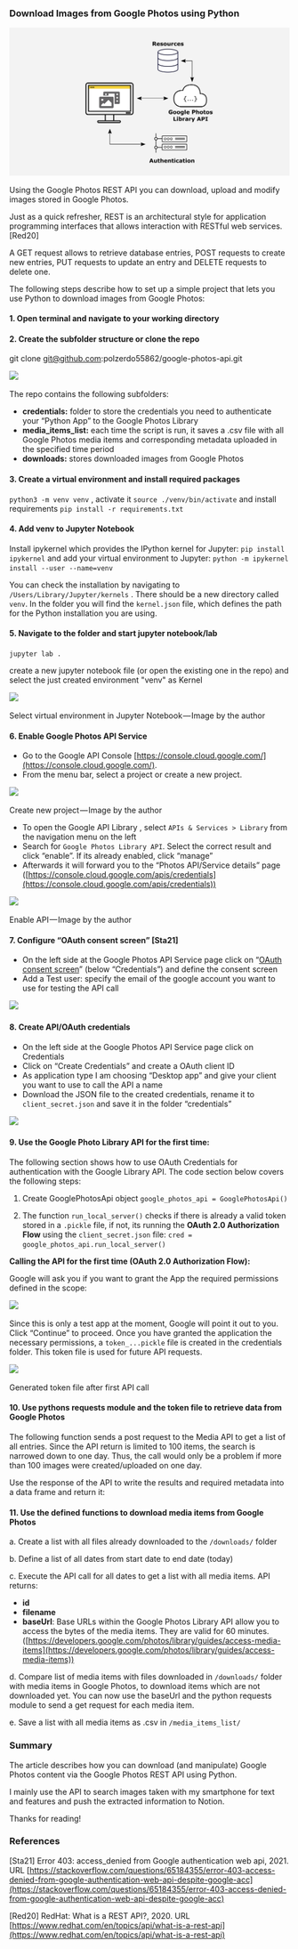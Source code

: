 ### Download Images from Google Photos using Python

![](./read_me_img/header.png)

Using the Google Photos REST API you can download, upload and modify images stored in Google Photos.

Just as a quick refresher, REST is an architectural style for application programming interfaces that allows interaction with RESTful web services. [Red20]

A GET request allows to retrieve database entries, POST requests to create new entries, PUT requests to update an entry and DELETE requests to delete one.

The following steps describe how to set up a simple project that lets you use Python to download images from Google Photos:

#### 1. Open terminal and navigate to your working directory

#### 2. Create the subfolder structure or clone the repo

git clone [git@github.com](mailto:git@github.com):polzerdo55862/google-photos-api.git

![](https://cdn-images-1.medium.com/max/1600/1*Oo4LdylmyGmLhnbTYmVOIQ.png)

The repo contains the following subfolders:

-   **credentials:** folder to store the credentials you need to authenticate your “Python App” to the Google Photos Library
-   **media_items_list:** each time the script is run, it saves a .csv file with all Google Photos media items and corresponding metadata uploaded in the specified time period
-   **downloads:** stores downloaded images from Google Photos

#### 3. Create a virtual environment and install required packages

`python3 -m venv venv` , activate it `source ./venv/bin/activate` and install requirements `pip install -r requirements.txt`

#### 4. Add venv to Jupyter Notebook

Install ipykernel which provides the IPython kernel for Jupyter: `pip install ipykernel` and add your virtual environment to Jupyter: `python -m ipykernel install --user --name=venv`

You can check the installation by navigating to `/Users/Library/Jupyter/kernels` . There should be a new directory called `venv`. In the folder you will find the `kernel.json` file, which defines the path for the Python installation you are using.

#### 5. Navigate to the folder and start jupyter notebook/lab

`jupyter lab .`

create a new jupyter notebook file (or open the existing one in the repo) and select the just created environment "venv" as Kernel

![](https://cdn-images-1.medium.com/max/1600/1*FK0GRiXGh7wvLSmSUAP0iQ.png)

Select virtual environment in Jupyter Notebook — Image by the author

#### 6. Enable Google Photos API Service

-   Go to the Google API Console [https://console.cloud.google.com/](https://console.cloud.google.com/).
-   From the menu bar, select a project or create a new project.

![](https://cdn-images-1.medium.com/max/1600/1*TM_B3DddWIR6gr3PZrKVlw.gif)

Create new project — Image by the author

-   To open the Google API Library , select `APIs & Services > Library` from the navigation menu on the left
-   Search for `Google Photos Library API`. Select the correct result and click “enable”. If its already enabled, click “manage”
-   Afterwards it will forward you to the “Photos API/Service details” page ([https://console.cloud.google.com/apis/credentials](https://console.cloud.google.com/apis/credentials))

![](https://cdn-images-1.medium.com/max/1600/1*j6U8_RLo9S5vQWD3WZQwNA.gif)

Enable API — Image by the author

#### 7. Configure “OAuth consent screen” [Sta21]

-   On the left side at the Google Photos API Service page click on “[OAuth consent screen](https://console.cloud.google.com/apis/credentials/consent)” (below “Credentials”) and define the consent screen
-   Add a Test user: specify the email of the google account you want to use for testing the API call

![](https://cdn-images-1.medium.com/max/1600/1*XtiLnHTySDK33W7lwwDXkg.png)

#### 8. Create API/OAuth credentials

-   On the left side at the Google Photos API Service page click on Credentials
-   Click on “Create Credentials” and create a OAuth client ID
-   As application type I am choosing “Desktop app” and give your client you want to use to call the API a name
-   Download the JSON file to the created credentials, rename it to `client_secret.json` and save it in the folder “credentials”

![](https://cdn-images-1.medium.com/max/1600/1*tFklMQo3ZuXuzqwOu9jo9A.gif)

#### 9. Use the Google Photo Library API for the first time:

The following section shows how to use OAuth Credentials for authentication with the Google Library API. The code section below covers the following steps:

1.  Create GooglePhotosApi object `google_photos_api = GooglePhotosApi()`

2. The function `run_local_server()` checks if there is already a valid token stored in a `.pickle` file, if not, its running the **OAuth 2.0 Authorization Flow** using the `client_secret.json` file: `cred = google_photos_api.run_local_server()`

**Calling the API for the first time (OAuth 2.0 Authorization Flow):**

Google will ask you if you want to grant the App the required permissions defined in the scope:

![](https://cdn-images-1.medium.com/max/1600/1*qA8l8cjbozigOFmcyx5hcw.png)

Since this is only a test app at the moment, Google will point it out to you. Click “Continue” to proceed. Once you have granted the application the necessary permissions, a `token_...pickle` file is created in the credentials folder. This token file is used for future API requests.

![](https://cdn-images-1.medium.com/max/1600/1*pfYEhMYjuP3QzkvIUzagTA.png)

Generated token file after first API call

#### 10. Use pythons requests module and the token file to retrieve data from Google Photos

The following function sends a post request to the Media API to get a list of all entries. Since the API return is limited to 100 items, the search is narrowed down to one day. Thus, the call would only be a problem if more than 100 images were created/uploaded on one day.

Use the response of the API to write the results and required metadata into a data frame and return it:

#### 11. Use the defined functions to download media items from Google Photos

a. Create a list with all files already downloaded to the `/downloads/` folder

b. Define a list of all dates from start date to end date (today)

c. Execute the API call for all dates to get a list with all media items. API returns:

-   **id**
-   **filename**
-   **baseUrl**: Base URLs within the Google Photos Library API allow you to access the bytes of the media items. They are valid for 60 minutes. ([https://developers.google.com/photos/library/guides/access-media-items](https://developers.google.com/photos/library/guides/access-media-items))

d. Compare list of media items with files downloaded in `/downloads/` folder with media items in Google Photos, to download items which are not downloaded yet. You can now use the baseUrl and the python requests module to send a get request for each media item.

e. Save a list with all media items as .csv in `/media_items_list/`

### Summary

The article describes how you can download (and manipulate) Google Photos content via the Google Photos REST API using Python.

I mainly use the API to search images taken with my smartphone for text and features and push the extracted information to Notion.

Thanks for reading!

### References

[Sta21] Error 403: access_denied from Google authentication web api, 2021. URL [https://stackoverflow.com/questions/65184355/error-403-access-denied-from-google-authentication-web-api-despite-google-acc](https://stackoverflow.com/questions/65184355/error-403-access-denied-from-google-authentication-web-api-despite-google-acc)

[Red20] RedHat: What is a REST API?, 2020. URL [https://www.redhat.com/en/topics/api/what-is-a-rest-api](https://www.redhat.com/en/topics/api/what-is-a-rest-api)